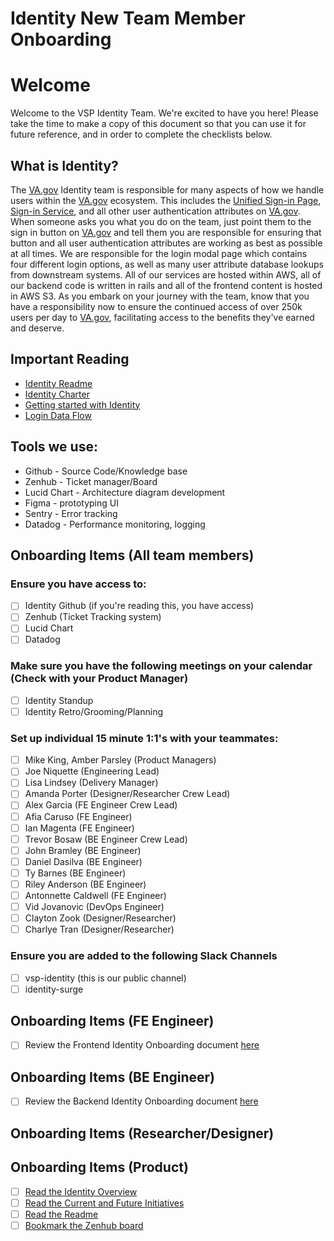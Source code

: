 # Identity New Team Member Onboarding

# Welcome

Welcome to the VSP Identity Team.  We're excited to have you here!  Please take the time to make a copy of this document so that you can use it for future reference, and in order to complete the checklists below.

## What is Identity?

The [VA.gov](http://va.gov/) Identity team is responsible for many aspects of how we handle users within the [VA.gov](http://va.gov/) ecosystem.  This includes the [Unified Sign-in Page](https://www.va.gov/?next=loginModal), [Sign-in Service](https://github.com/department-of-veterans-affairs/va.gov-team/tree/master/products/identity/Sign-In%20Service), and all other user authentication attributes on [VA.gov](http://va.gov/). When someone asks you what you do on the team, just point them to the sign in button on [VA.gov](http://va.gov/) and tell them you are responsible for ensuring that button and all user authentication attributes are working as best as possible at all times. We are responsible for the login modal page which contains four different login options, as well as many user attribute database lookups from downstream systems. All of our services are hosted within AWS, all of our backend code is written in rails and all of the frontend content is hosted in AWS S3. As you embark on your journey with the team, know that you have a responsibility now to ensure the continued access of over 250k users per day to [VA.gov](http://va.gov/), facilitating access to the benefits they've earned and deserve.

## Important Reading

- [Identity Readme](https://github.com/department-of-veterans-affairs/va.gov-team/blob/master/products/identity/README.md)
- [Identity Charter](https://github.com/department-of-veterans-affairs/va.gov-team/blob/master/products/identity/identity-team-charter.md)
- [Getting started with Identity](https://github.com/department-of-veterans-affairs/va.gov-team/blob/master/products/identity/login/gettingstartedidentity.md)
- [Login Data Flow](https://github.com/department-of-veterans-affairs/va.gov-team/blob/master/products/identity/login/user-login/login-data-flow.md)

## Tools we use:

- Github - Source Code/Knowledge base
- Zenhub - Ticket manager/Board
- Lucid Chart - Architecture diagram development
- Figma - prototyping UI
- Sentry - Error tracking
- Datadog - Performance monitoring, logging

## Onboarding Items (All team members)

### Ensure you have access to:

- [ ]  Identity Github (if you're reading this, you have access)
- [ ]  Zenhub (Ticket Tracking system)
- [ ]  Lucid Chart
- [ ]  Datadog

### Make sure you have the following meetings on your calendar (Check with your Product Manager)

- [ ]  Identity Standup
- [ ]  Identity Retro/Grooming/Planning

### Set up individual 15 minute 1:1's with your teammates:

- [ ]  Mike King, Amber Parsley (Product Managers)
- [ ]  Joe Niquette (Engineering Lead)
- [ ]  Lisa Lindsey (Delivery Manager)
- [ ]  Amanda Porter (Designer/Researcher Crew Lead)
- [ ]  Alex Garcia (FE Engineer Crew Lead)
- [ ]  Afia Caruso (FE Engineer)
- [ ]  Ian Magenta (FE Engineer)
- [ ]  Trevor Bosaw (BE Engineer Crew Lead)
- [ ]  John Bramley (BE Engineer)
- [ ]  Daniel Dasilva (BE Engineer)
- [ ]  Ty Barnes (BE Engineer)
- [ ]  Riley Anderson (BE Engineer)
- [ ]  Antonnette Caldwell (FE Engineer)
- [ ]  Vid Jovanovic (DevOps Engineer)
- [ ]  Clayton Zook (Designer/Researcher)
- [ ]  Charlye Tran (Designer/Researcher)

### Ensure you are added to the following Slack Channels

- [ ]  vsp-identity (this is our public channel)
- [ ]  identity-surge

## Onboarding Items (FE Engineer)

- [ ]  Review the Frontend Identity Onboarding document [here](https://github.com/department-of-veterans-affairs/va.gov-team/blob/master/products/identity/onboarding/fe-identity-onboarding.md)

## Onboarding Items (BE Engineer)

- [ ]  Review the Backend Identity Onboarding document [here](https://github.com/department-of-veterans-affairs/va.gov-team/blob/master/products/identity/onboarding/be-identity-onboarding.md)

## Onboarding Items (Researcher/Designer)

## Onboarding Items (Product)

- [ ]  [Read the Identity Overview](https://docs.google.com/document/d/10Vj2Kz3m5EwOMkmse4C3gvYjkJgXBh_wD1HlmKyuIuU/edit)
- [ ]  [Read the Current and Future Initiatives](https://github.com/department-of-veterans-affairs/va.gov-team/blob/master/products/identity/Current%20and%20Future%20Initiatives.md)
- [ ]  [Read the Readme](https://github.com/department-of-veterans-affairs/va.gov-team/blob/master/products/identity/README.md)
- [ ]  [Bookmark the Zenhub board](https://app.zenhub.com/workspaces/identity-5f5bab705a94c9001ba33734/board?repos=33202667,62409417,133843125,194202180,246683655,322684287,446961999)
